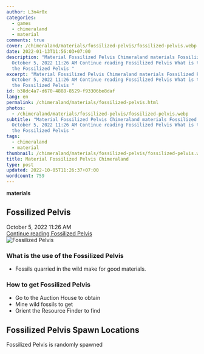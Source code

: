 ```yaml
---
author: L3n4r0x
categories:
  - games
  - chimeraland
  - material
comments: true
cover: /chimeraland/materials/fossilized-pelvis/fossilized-pelvis.webp
date: 2022-01-13T11:56:03+07:00
description: "Material Fossilized Pelvis Chimeraland materials Fossilized Pelvis
  October 5, 2022 11:26 AM Continue reading Fossilized Pelvis What is the use of
  the Fossilized Pelvis "
excerpt: "Material Fossilized Pelvis Chimeraland materials Fossilized Pelvis
  October 5, 2022 11:26 AM Continue reading Fossilized Pelvis What is the use of
  the Fossilized Pelvis "
id: b38dc4a7-d670-4888-8529-f93306be8daf
lang: en
permalink: /chimeraland/materials/fossilized-pelvis.html
photos:
  - /chimeraland/materials/fossilized-pelvis/fossilized-pelvis.webp
subtitle: "Material Fossilized Pelvis Chimeraland materials Fossilized Pelvis
  October 5, 2022 11:26 AM Continue reading Fossilized Pelvis What is the use of
  the Fossilized Pelvis "
tags:
  - chimeraland
  - material
thumbnail: /chimeraland/materials/fossilized-pelvis/fossilized-pelvis.webp
title: Material Fossilized Pelvis Chimeraland
type: post
updated: 2022-10-05T11:26:37+07:00
wordcount: 759
---
```


<link
  rel="stylesheet"
  href="https://rawcdn.githack.com/dimaslanjaka/Web-Manajemen/870a349/css/bootstrap-5-3-0-alpha3-wrapper.css"
/>
<section id="bootstrap-wrapper">
  <div data-bs-theme="dark">
    <div
      class="row g-0 border rounded overflow-hidden flex-md-row mb-4 shadow-sm position-relative bg-dark text-light"
    >
      <div class="col p-4 d-flex flex-column position-static">
        <strong class="d-inline-block mb-2 text-success">materials</strong>
        <h2 class="mb-0">Fossilized Pelvis</h2>
        <div class="mb-1 text-muted">October 5, 2022 11:26 AM</div>
        <a
          href="/chimeraland/materials/fossilized-pelvis.html"
          class="stretched-link d-none text-primary"
          >Continue reading Fossilized Pelvis</a
        >
      </div>
      <div class="col-auto d-none d-md-block d-lg-block">
        <img
          src="https://www.webmanajemen.com/chimeraland/materials/fossilized-pelvis/fossilized-pelvis.webp"
          alt="Fossilized Pelvis"
        />
      </div>
    </div>
    <div class="row">
      <div class="col-lg-6 col-12 mb-2">
        <div class="card">
          <div class="card-body">
            <h3 class="card-title">What is the use of the Fossilized Pelvis</h3>
            <div class="card-text">
              <ul>
                <li>Fossils quarried in the wild make for good materials.</li>
              </ul>
            </div>
          </div>
        </div>
      </div>
      <div class="col-lg-6 col-12 mb-2">
        <div class="card">
          <div class="card-body">
            <h3 class="card-title">How to get Fossilized Pelvis</h3>
            <div class="card-text">
              <ul>
                <li>Go to the Auction House to obtain</li>
                <li>Mine wild fossils to get</li>
                <li>Orient the Resource Finder to find</li>
              </ul>
            </div>
          </div>
        </div>
      </div>
      <div class="col-12 mb-2">
        <h2>Fossilized Pelvis Spawn Locations</h2>
        <p>Fossilized Pelvis is randomly spawned</p>
      </div>
    </div>
  </div>
</section>